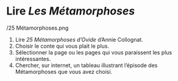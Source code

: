 # Lire *Les Métamorphoses*

/25 Métamorphoses.png

1. Lire *25 Métamorphoses d’Ovide* d’Annie Collognat.
2. Choisir le conte qui vous plait le plus.
3. Sélectionner la page ou les pages qui vous paraissent les plus intéressantes.
4. Chercher, sur internet, un tableau illustrant l’épisode des Métamorphoses que vous avez choisi.
